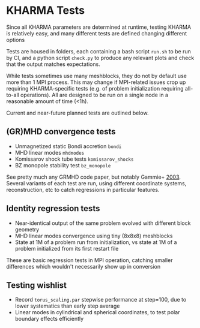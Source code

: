 # KHARMA Tests

Since all KHARMA parameters are determined at runtime, testing KHARMA is relatively easy,
and many different tests are defined changing different options

Tests are housed in folders, each containing a bash script `run.sh` to be run by CI, and a
python script `check.py` to produce any relevant plots and check that the output matches
expectations.

While tests sometimes use many meshblocks, they do not by default use more than 1 MPI
process.  This may change if MPI-related issues crop up requiring KHARMA-specific tests
(e.g. of problem initialization requiring all-to-all operations).  All are designed to be
run on a single node in a reasonable amount of time (<1h).

Current and near-future planned tests are outlined below.

## (GR)MHD convergence tests

* Unmagnetized static Bondi accretion `bondi`
* MHD linear modes `mhdmodes`
* Komissarov shock tube tests `komissarov_shocks`
* BZ monopole stability test `bz_monopole`

See pretty much any GRMHD code paper, but notably Gammie+ [2003](https://doi.org/10.1086/374594).
Several variants of each test are run, using different coordinate systems, reconstruction, etc
to catch regressions in particular features.

## Identity regression tests

* Near-identical output of the same problem evolved with different block geometry
* MHD linear modes convergence using tiny (8x8x8) meshblocks
* State at 1M of a problem run from initialization, vs state at 1M of a problem initialized
  from its first restart file

These are basic regression tests in MPI operation, catching smaller differences which wouldn't
necessarily show up in conversion

## Testing wishlist

* Record `torus_scaling.par` stepwise performance at step=100, due to lower systematics
  than early step average
* Linear modes in cylindrical and spherical coordinates, to test polar boundary effects efficiently
